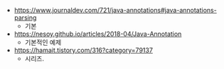 * https://www.journaldev.com/721/java-annotations#java-annotations-parsing
  * 기본
* https://nesoy.github.io/articles/2018-04/Java-Annotation
  * 기본적인 예제
* https://hamait.tistory.com/316?category=79137
  * 시리즈.


